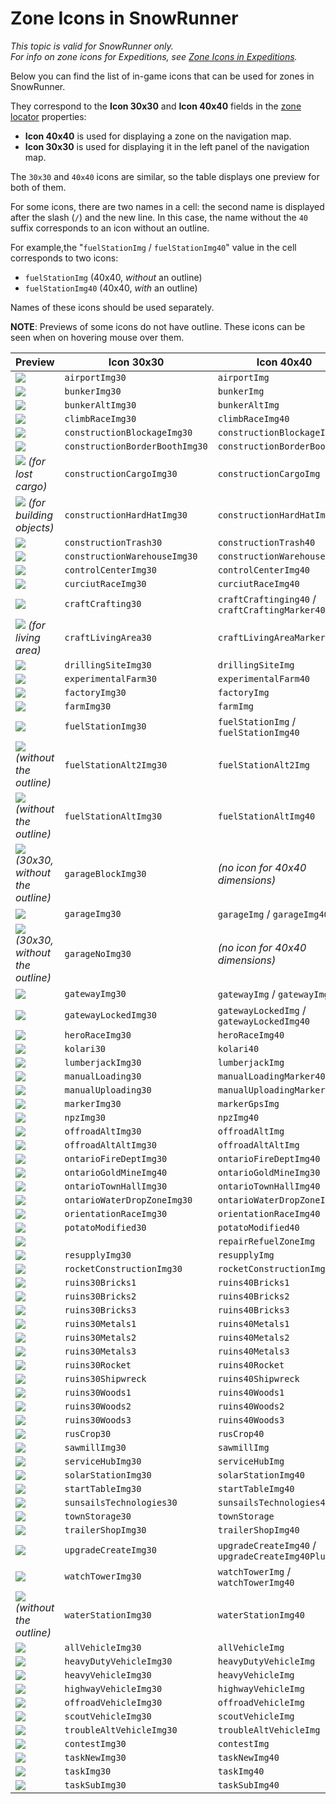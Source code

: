 # Zone Icons in SnowRunner

*This topic is valid for SnowRunner only.*  
*For info on zone icons for Expeditions, see [Zone Icons in Expeditions](./zone_icons_expeditions.md).*  

Below you can find the list of in-game icons that can be used for zones in SnowRunner.

They correspond to the **Icon 30x30** and **Icon 40x40** fields in the [zone locator][zone_locator] properties:

-   **Icon 40x40** is used for displaying a zone on the navigation map.
-   **Icon 30x30** is used for displaying it in the left panel of the navigation map.

The `30x30` and `40x40` icons are similar, so the table displays one preview for both of them. 

For some icons, there are two names in a cell: the second name is displayed after the slash (`/`) and the new line. In this case, the name without the `40` suffix corresponds to an icon without an outline.

For example,the "`fuelStationImg` / `fuelStationImg40`" value in the cell corresponds to two icons:

-   `fuelStationImg` (40x40, *without* an outline)
-   `fuelStationImg40` (40x40, *with* an outline)

Names of these icons should be used separately.

**NOTE**: Previews of some icons do not have outline. These icons can be seen when on hovering mouse over them. 


|  **Preview**                | **Icon 30x30**                | **Icon 40x40**               |
|-----------------------------|-------------------------------|------------------------------|
| ![](./media/image213.png)   | `airportImg30`                | `airportImg`                 |
| ![](./media/image214.png)   | `bunkerImg30`                 | `bunkerImg`                  |
| ![](./media/image215.png)   | `bunkerAltImg30`              | `bunkerAltImg`               |
| ![](./media/image216.png)   | `climbRaceImg30`              | `climbRaceImg40`             |
| ![](./media/image217.png)   | `constructionBlockageImg30`   | `constructionBlockageImg`    |
| ![](./media/image218.png)   | `constructionBorderBoothImg30`| `constructionBorderBoothImg` |
| ![](./media/image219.png) *(for lost cargo)*            | `constructionCargoImg30`      | `constructionCargoImg`              |
| ![](./media/image220.png) *(for building objects)*      | `constructionHardHatImg30`    | `constructionHardHatImg`            |
| ![](./media/image221.png)   | `constructionTrash30`         | `constructionTrash40`        |
| ![](./media/image222.png)   | `constructionWarehouseImg30`  | `constructionWarehouseImg`   |
| ![](./media/image223.png)   | `controlCenterImg30`          | `controlCenterImg40`         |
| ![](./media/image224.png)   | `curciutRaceImg30`            | `curciutRaceImg40`           |
| ![](./media/image225.png)   | `craftCrafting30`             | `craftCraftinging40` / `craftCraftingMarker40`      |
| ![](./media/image226.png) *(for living area)*           | `craftLivingArea30`           | `craftLivingAreaMarker40`           |
| ![](./media/image227.png)   | `drillingSiteImg30`           | `drillingSiteImg`            |
| ![](./media/image228.png)   | `experimentalFarm30`          | `experimentalFarm40`         |
| ![](./media/image229.png)   | `factoryImg30`                | `factoryImg`                 |
| ![](./media/image230.png)   | `farmImg30`                   | `farmImg`                    |
| ![](./media/image231.png)   | `fuelStationImg30`            | `fuelStationImg` / `fuelStationImg40`               |
| ![](./media/image232.png) *(without the outline)*       | `fuelStationAlt2Img30`        | `fuelStationAlt2Img`                |
| ![](./media/image233.png) *(without the outline)*       | `fuelStationAltImg30`         | `fuelStationAltImg40`               |
| ![](./media/image234.png) *(30x30, without the outline)*| `garageBlockImg30`            |  *(no icon for 40x40 dimensions)*   |
| ![](./media/image235.png)   | `garageImg30`                 | `garageImg` / `garageImg40`                         |
| ![](./media/image236.png) *(30x30, without the outline)*| `garageNoImg30`               |  *(no icon for 40x40 dimensions)*   |
| ![](./media/image237.png)   | `gatewayImg30`                | `gatewayImg` / `gatewayImg40`                       |
| ![](./media/image238.png)   | `gatewayLockedImg30`          | `gatewayLockedImg` / `gatewayLockedImg40`           |
| ![](./media/image239.png)   | `heroRaceImg30`               | `heroRaceImg40`            |
| ![](./media/image240.png)   | `kolari30`                    | `kolari40`                   |
| ![](./media/image241.png)   | `lumberjackImg30`             | `lumberjackImg`              |
| ![](./media/image242.png)   | `manualLoading30`             | `manualLoadingMarker40`      |
| ![](./media/image243.png)   | `manualUploading30`           | `manualUploadingMarker40`    |
| ![](./media/image244.png)   | `markerImg30`                 | `markerGpsImg`               |
| ![](./media/image245.png)   | `npzImg30`                    | `npzImg40`                   |
| ![](./media/image246.png)   | `offroadAltImg30`             | `offroadAltImg`              |
| ![](./media/image247.png)   | `offroadAltAltImg30`          | `offroadAltAltImg`           |
| ![](./media/image248.png)   | `ontarioFireDeptImg30`        | `ontarioFireDeptImg40`       |
| ![](./media/image249.png)   | `ontarioGoldMineImg40`        | `ontarioGoldMineImg30`       |
| ![](./media/image250.png)   | `ontarioTownHallImg30`        | `ontarioTownHallImg40`       |
| ![](./media/image251.png)   | `ontarioWaterDropZoneImg30`   | `ontarioWaterDropZoneImg40`  |
| ![](./media/image252.png)   | `orientationRaceImg30`        | `orientationRaceImg40`       |
| ![](./media/image253.png)   | `potatoModified30`            | `potatoModified40`           |
| ![](./media/image254.png)   |                               | `repairRefuelZoneImg`        |
| ![](./media/image255.png)   | `resupplyImg30`               | `resupplyImg`                |
| ![](./media/image256.png)   | `rocketConstructionImg30`     | `rocketConstructionImg40`    |
| ![](./media/image257.png)   | `ruins30Bricks1`              | `ruins40Bricks1`             |
| ![](./media/image258.png)   | `ruins30Bricks2`              | `ruins40Bricks2`             |
| ![](./media/image259.png)   | `ruins30Bricks3`              | `ruins40Bricks3`             |
| ![](./media/image260.png)   | `ruins30Metals1`              | `ruins40Metals1`             |
| ![](./media/image261.png)   | `ruins30Metals2`              | `ruins40Metals2`             |
| ![](./media/image262.png)   | `ruins30Metals3`              | `ruins40Metals3`             |
| ![](./media/image263.png)   | `ruins30Rocket`               | `ruins40Rocket`              |
| ![](./media/image264.png)   | `ruins30Shipwreck`            | `ruins40Shipwreck`           |
| ![](./media/image265.png)   | `ruins30Woods1`               | `ruins40Woods1`              |
| ![](./media/image266.png)   | `ruins30Woods2`               | `ruins40Woods2`              |
| ![](./media/image267.png)   | `ruins30Woods3`               | `ruins40Woods3`              |
| ![](./media/image268.png)   | `rusCrop30`                   | `rusCrop40`                  |
| ![](./media/image269.png)   | `sawmillImg30`                | `sawmillImg`                 |
| ![](./media/image270.png)   | `serviceHubImg30`             | `serviceHubImg`              |
| ![](./media/image271.png)   | `solarStationImg30`           | `solarStationImg40`          |
| ![](./media/image272.png)   | `startTableImg30`             | `startTableImg40`            |
| ![](./media/image273.png)   | `sunsailsTechnologies30`      | `sunsailsTechnologies40`     |
| ![](./media/image274.png)   | `townStorage30`               | `townStorage`                |
| ![](./media/image275.png)   | `trailerShopImg30`            | `trailerShopImg40`           |
| ![](./media/image276.png)   | `upgradeCreateImg30`          | `upgradeCreateImg40` / `upgradeCreateImg40Plus`      |
| ![](./media/image277.png)   | `watchTowerImg30`             | `watchTowerImg` / `watchTowerImg40`                  |
| ![](./media/image278.png) *(without the outline)*      | `waterStationImg30`           | `waterStationImg40`          |
| ![](./media/image279.png)   | `allVehicleImg30`             | `allVehicleImg`              |
| ![](./media/image280.png)   | `heavyDutyVehicleImg30`       | `heavyDutyVehicleImg`        |
| ![](./media/image281.png)   | `heavyVehicleImg30`           | `heavyVehicleImg`            |
| ![](./media/image282.png)   | `highwayVehicleImg30`         | `highwayVehicleImg`          |
| ![](./media/image283.png)   | `offroadVehicleImg30`         | `offroadVehicleImg`          |
| ![](./media/image284.png)   | `scoutVehicleImg30`           | `scoutVehicleImg`            |
| ![](./media/image285.png)   | `troubleAltVehicleImg30`      | `troubleAltVehicleImg`       |
| ![](./media/image286.png)   | `contestImg30`                | `contestImg`                 |
| ![](./media/image287.png)   | `taskNewImg30`                | `taskNewImg40`               |
| ![](./media/image288.png)   | `taskImg30`                   | `taskImg40`                  |
| ![](./media/image289.png)   | `taskSubImg30`                | `taskSubImg40`               |


[zone_locator]: ./../zones_overview.md#zone-locator
